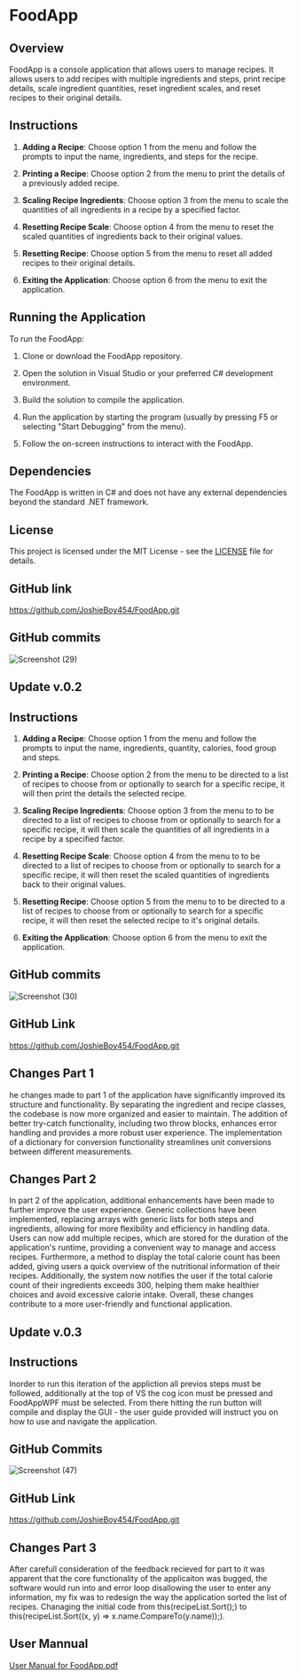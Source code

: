 # FoodApp

## Overview

FoodApp is a console application that allows users to manage recipes. It allows users to add recipes with multiple ingredients and steps, print recipe details, scale ingredient quantities, reset ingredient scales, and reset recipes to their original details.

## Instructions

1. **Adding a Recipe**: Choose option 1 from the menu and follow the prompts to input the name, ingredients, and steps for the recipe.

2. **Printing a Recipe**: Choose option 2 from the menu to print the details of a previously added recipe.

3. **Scaling Recipe Ingredients**: Choose option 3 from the menu to scale the quantities of all ingredients in a recipe by a specified factor.

4. **Resetting Recipe Scale**: Choose option 4 from the menu to reset the scaled quantities of ingredients back to their original values.

5. **Resetting Recipe**: Choose option 5 from the menu to reset all added recipes to their original details.

6. **Exiting the Application**: Choose option 6 from the menu to exit the application.

## Running the Application

To run the FoodApp:

1. Clone or download the FoodApp repository.

2. Open the solution in Visual Studio or your preferred C# development environment.

3. Build the solution to compile the application.

4. Run the application by starting the program (usually by pressing F5 or selecting "Start Debugging" from the menu).

5. Follow the on-screen instructions to interact with the FoodApp.

## Dependencies

The FoodApp is written in C# and does not have any external dependencies beyond the standard .NET framework.

## License

This project is licensed under the MIT License - see the [LICENSE](LICENSE) file for details.

## GitHub link

https://github.com/JoshieBoy454/FoodApp.git

## GitHub commits

![Screenshot (29)](https://github.com/JoshieBoy454/FoodApp/assets/130691091/1639bfcb-6f8c-4bcc-9c99-934f6916e778)

## Update v.0.2

## Instructions

1. **Adding a Recipe**: Choose option 1 from the menu and follow the prompts to input the name, ingredients, quantity, calories, food group and steps.

2. **Printing a Recipe**: Choose option 2 from the menu to be directed to a list of recipes to choose from or optionally to search for a specific recipe, it will then print the details the selected recipe.

3. **Scaling Recipe Ingredients**: Choose option 3 from the menu to to be directed to a list of recipes to choose from or optionally to search for a specific recipe, it will then scale the quantities of all ingredients in a recipe by a specified factor.

4. **Resetting Recipe Scale**: Choose option 4 from the menu to to be directed to a list of recipes to choose from or optionally to search for a specific recipe, it will then reset the scaled quantities of ingredients back to their original values.

5. **Resetting Recipe**: Choose option 5 from the menu to to be directed to a list of recipes to choose from or optionally to search for a specific recipe, it will then reset the selected recipe to it's original details.

6. **Exiting the Application**: Choose option 6 from the menu to exit the application.

## GitHub commits

![Screenshot (30)](https://github.com/JoshieBoy454/FoodApp/assets/130691091/10a168d4-bb00-402b-bc40-2d407ee6c469)


## GitHub Link

https://github.com/JoshieBoy454/FoodApp.git

## Changes Part 1

he changes made to part 1 of the application have significantly improved its structure and functionality. By separating the ingredient and recipe classes, the codebase is now more organized and easier to maintain. The addition of better try-catch functionality, including two throw blocks, enhances error handling and provides a more robust user experience. The implementation of a dictionary for conversion functionality streamlines unit conversions between different measurements.

## Changes Part 2 

In part 2 of the application, additional enhancements have been made to further improve the user experience. Generic collections have been implemented, replacing arrays with generic lists for both steps and ingredients, allowing for more flexibility and efficiency in handling data. Users can now add multiple recipes, which are stored for the duration of the application's runtime, providing a convenient way to manage and access recipes. Furthermore, a method to display the total calorie count has been added, giving users a quick overview of the nutritional information of their recipes. Additionally, the system now notifies the user if the total calorie count of their ingredients exceeds 300, helping them make healthier choices and avoid excessive calorie intake. Overall, these changes contribute to a more user-friendly and functional application.

## Update v.0.3

## Instructions

Inorder to run this iteration of the appliction all previos steps must be followed, additionally at the top of VS the cog icon must be pressed and FoodAppWPF must be selected. From there hitting the run button will compile and display the GUI - the user guide provided will instruct you on how to use and navigate the application.

## GitHub Commits

![Screenshot (47)](https://github.com/JoshieBoy454/FoodApp/assets/130691091/f2b3d79d-5139-45fc-8904-406a4a95361c)

## GitHub Link

https://github.com/JoshieBoy454/FoodApp.git

## Changes Part 3

After carefull consideration of the feedback recieved for part to it was apparent that the core functionality of the applicaiton was bugged, the software would run into and error loop disallowing the user to enter any information, my fix was to redesign the way the application sorted the list of recipes. Chanaging the initial code from this(recipeList.Sort();) to this(recipeList.Sort((x, y) => x.name.CompareTo(y.name));).

## User Mannual
[User Manual for FoodApp.pdf](https://github.com/user-attachments/files/16021285/User.Manual.for.FoodApp.pdf)


